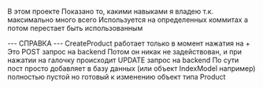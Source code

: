 В этом проекте
Показано то, какими навыками я владею т.к. максимально много всего
Используется на определенных коммитах а потом перестает быть использованным

---  СПРАВКА ---
CreateProduct работает только в момент нажатия на +
Это POST запрос на backend
Потом он никак не задействован, и при нажатии на 
галочку происходит UPDATE запрос на backend
По сути пост просто добавляет в базу данных
(или объект IndexModel например)
полностью пустой но готовый к изменению объект типа Product
